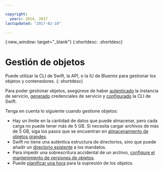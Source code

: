 ```yaml
---

copyright:
  years: 2014, 2017
lastupdated: "2017-02-10"

---
```

{:new_window: target="_blank"}
{:shortdesc: .shortdesc}

# Gestión de objetos

Puede utilizar la CLI de Swift, la API, o la IU de Bluemix para gestionar los objetos y contenedores.
{: shortdesc}

Para poder gestionar objetos, asegúrese de haber [autenticado](/docs/services/ObjectStorage/os_authenticate.html) la instancia de servicio, [generado](/docs/services/ObjectStorage/os_credentials.html) credenciales de servicio y [configurado](/docs/services/ObjectStorage/os_configuring.html) la CLI de Swift.

Tenga en cuenta lo siguiente cuando gestione objetos:
  * Hay un límite en la cantidad de datos que puede almacenar, pero cada carga no puede tener más de 5 GB. Si necesita cargar archivos de más de 5 GB, siga los pasos que se encuentran en [almacenamiento de objetos grandes](/docs/services/ObjectStorage/os_large_files.html).
  * Swift no tiene una auténtica estructura de directorios, sino que puede añadir un [directorio existente](/docs/services/ObjectStorage/os_directories.html) a los mandatos.
  * Para impedir una sobrescritura accidental de un archivo, [configure el mantenimiento de versiones de objetos](/docs/services/ObjectStorage/os_versioning.html).
  * Puede [planificar una hora](/docs/services/ObjectStorage/os_deletion.html) para la supresión de los objetos.
